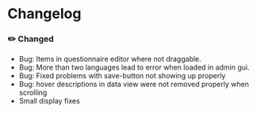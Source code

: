 # Changelog

### ✏️ Changed

- Bug: Items in questionnaire editor where not draggable.
- Bug: More than two languages lead to error when loaded in admin gui.
- Bug: Fixed problems with save-button not showing up properly
- Bug: hover descriptions in data view were not removed properly when scrolling
- Small display fixes